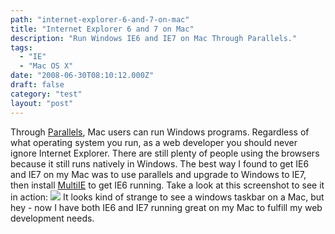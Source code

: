 ```yaml
---
path: "internet-explorer-6-and-7-on-mac"
title: "Internet Explorer 6 and 7 on Mac"
description: "Run Windows IE6 and IE7 on Mac Through Parallels."
tags: 
  - "IE"
  - "Mac OS X"
date: "2008-06-30T08:10:12.000Z"
draft: false
category: "test"
layout: "post"
---
```


Through [Parallels](http://www.parallels.com/), Mac users can run Windows programs. Regardless of what operating system you run, as a web developer you should never ignore Internet Explorer. There are still plenty of people using the browsers because it still runs natively in Windows. The best way I found to get IE6 and IE7 on my Mac was to use parallels and upgrade to Windows to IE7, then install [MultiIE](http://tredosoft.com/Multiple_IE) to get IE6 running. Take a look at this screenshot to see it in action:
![](http://marcgrabanski.com/img/screenshot-ie-mac.jpg)
It looks kind of strange to see a windows taskbar on a Mac, but hey - now I have both IE6 and IE7 running great on my Mac to fulfill my web development needs.